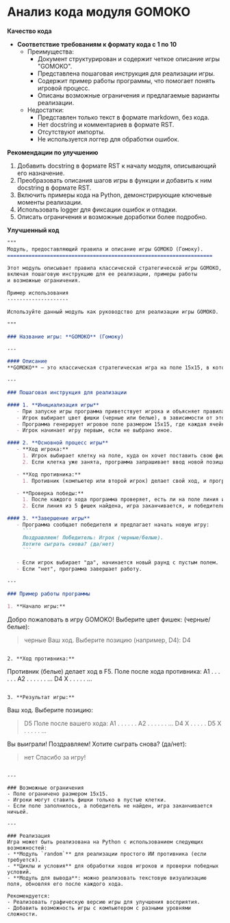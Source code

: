 # Анализ кода модуля GOMOKO

**Качество кода**
-  **Соответствие требованиям к формату кода с 1 по 10**
    -   Преимущества:
        -   Документ структурирован и содержит четкое описание игры "GOMOKO".
        -   Представлена пошаговая инструкция для реализации игры.
        -   Содержит пример работы программы, что помогает понять игровой процесс.
        -   Описаны возможные ограничения и предлагаемые варианты реализации.
    -   Недостатки:
        -   Представлен только текст в формате markdown, без кода.
        -   Нет docstring и комментариев в формате RST.
        -   Отсутствуют импорты.
        -   Не используется логгер для обработки ошибок.

**Рекомендации по улучшению**
1.  Добавить docstring в формате RST к началу модуля, описывающий его назначение.
2.  Преобразовать описания шагов игры в функции и добавить к ним docstring в формате RST.
3.  Включить примеры кода на Python, демонстрирующие ключевые моменты реализации.
4.  Использовать logger для фиксации ошибок и отладки.
5.  Описать ограничения и возможные доработки более подробно.

**Улучшенный код**
```markdown
"""
Модуль, предоставляющий правила и описание игры GOMOKO (Гомоку).
===================================================================

Этот модуль описывает правила классической стратегической игры GOMOKO,
включая пошаговую инструкцию для ее реализации, примеры работы
и возможные ограничения.

Пример использования
--------------------

Используйте данный модуль как руководство для реализации игры GOMOKO.

"""

### Название игры: **GOMOKO** (Гомоку)

---

#### Описание
**GOMOKO** — это классическая стратегическая игра на поле 15x15, в которой игроки поочередно ставят свои фишки (обычно черные и белые) на поле с целью составить непрерывную линию из пяти фишек по вертикали, горизонтали или диагонали. Победителем становится тот, кто первым составит такую линию.

---

### Пошаговая инструкция для реализации

#### 1. **Инициализация игры**
   - При запуске игры программа приветствует игрока и объясняет правила.
   - Игрок выбирает цвет фишки (черные или белые), в зависимости от этого программа будет управлять ходами другого игрока (компьютера или второго игрока).
   - Программа генерирует игровое поле размером 15x15, где каждая ячейка может быть пустой или занята фишкой.
   - Игрок начинает игру первым, если не выбрано иное.

#### 2. **Основной процесс игры**
   - **Ход игрока:**
     1. Игрок выбирает клетку на поле, куда он хочет поставить свою фишку (например, указывает координаты клетки, как в шахматах: A1, D4, и т.д.).
     2. Если клетка уже занята, программа запрашивает ввод новой позиции.

   - **Ход противника:**
     1. Противник (компьютер или второй игрок) делает свой ход, и программа обновляет поле.

   - **Проверка победы:**
     1. После каждого хода программа проверяет, есть ли на поле линия из 5 фишек подряд по вертикали, горизонтали или диагонали.
     2. Если линия из 5 фишек найдена, игра заканчивается, и победитель объявляется.

#### 3. **Завершение игры**
   - Программа сообщает победителя и предлагает начать новую игру:
     ```
     Поздравляем! Победитель: Игрок (черные/белые).
     Хотите сыграть снова? (да/нет)
     ```

   - Если игрок выбирает "да", начинается новый раунд с пустым полем.
   - Если "нет", программа завершает работу.

---

### Пример работы программы

1. **Начало игры:**
   ```
   Добро пожаловать в игру GOMOKO!
   Выберите цвет фишек: (черные/белые):
   > черные
   Ваш ход. Выберите позицию (например, D4):
   > D4
   ```

2. **Ход противника:**
   ```
   Противник (белые) делает ход в F5.
   Поле после хода противника:
   A1 . . . . . .
   A2 . . . . . .
   ...
   D4 X . . . . .
   ...
   ```

3. **Результат игры:**
   ```
   Ваш ход. Выберите позицию:
   > D5
   Поле после вашего хода:
   A1 . . . . . .
   A2 . . . . . .
   ...
   D4 X . . . . .
   D5 X . . . . .
   ...

   Вы выиграли! Поздравляем!
   Хотите сыграть снова? (да/нет):
   > нет
   Спасибо за игру!
   ```

---

### Возможные ограничения
- Поле ограничено размером 15x15.
- Игроки могут ставить фишки только в пустые клетки.
- Если поле заполнилось, а победитель не найден, игра заканчивается ничьей.

---

### Реализация
Игра может быть реализована на Python с использованием следующих возможностей:
- **Модуль `random`** для реализации простого ИИ противника (если требуется).
- **Циклы и условия** для обработки ходов игроков и проверки победных условий.
- **Модуль для вывода**: можно реализовать текстовую визуализацию поля, обновляя его после каждого хода.

Рекомендуется:
- Реализовать графическую версию игры для улучшения восприятия.
- Добавить возможность игры с компьютером с разными уровнями сложности.
```